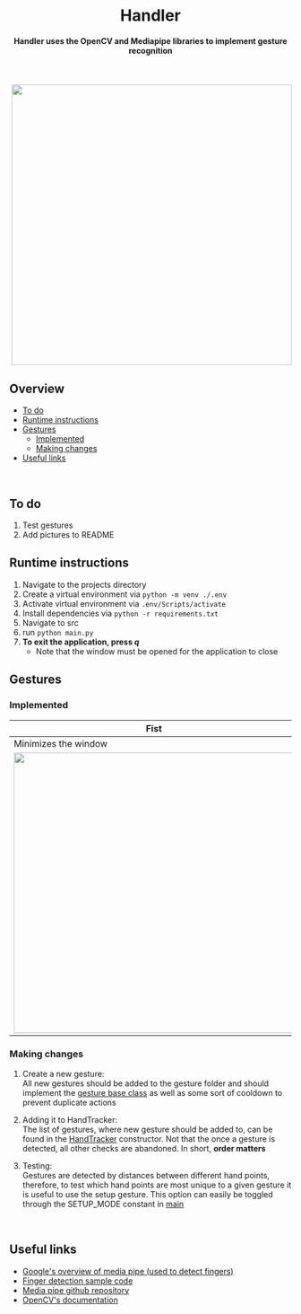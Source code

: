 <div align=center>

# Handler

#### Handler uses the OpenCV and Mediapipe libraries to implement gesture recognition


<br>
<br>

<div align="right">
<img src='res/' width="500"/>
</div>
</div>

## Overview
- [To do](#to-do)
- [Runtime instructions](#runtime-instructions)
- [Gestures](#gestures)
    - [Implemented](#implemented)
    - [Making changes](#making-changes)  
- [Useful links](#useful-links)

<br>

## To do
1. Test gestures
2. Add pictures to README


## Runtime instructions
1. Navigate to the projects directory
2. Create a virtual environment via ```python -m venv ./.env```
3. Activate virtual environment via ```.env/Scripts/activate```
4. Install dependencies via ```python -r requirements.txt```
5. Navigate to src
6. run ```python main.py```
7. **To exit the application, press *q***
    - Note that the window must be opened for the application to close

## Gestures
### Implemented

|Fist|Thumb In|Pinky In|Surfs up|
|-|-|-|-|
|Minimizes the window|Performs left click|Performs right click|Takes a screenshot|
<img src='res/' width="500"/> | <img src='res/' width="500"/> | <img src='res/' width="500"/> | <img src='res/' width="500"/>

### Making changes
1. Create a new gesture:  
All new gestures should be added to the gesture folder and should implement the [gesture base class]() as well as some sort of cooldown to prevent duplicate actions

2. Adding it to HandTracker:  
The list of gestures, where new gesture should be added to, can be found in the [HandTracker]() constructor. Not that the once a gesture is detected, all other checks are abandoned. In short, **order matters**

3. Testing:  
Gestures are detected by distances between different hand points, therefore, to test which hand points are most unique to a given gesture it is useful to use the setup gesture. This option can easily be toggled through the SETUP_MODE constant  in [main]()

<br>

## Useful links
- [Google's overview of media pipe (used to detect fingers)](https://developers.google.com/mediapipe/solutions/vision/hand_landmarker)
- [Finger detection sample code](https://mediapipe.readthedocs.io/en/latest/solutions/hands.html)
- [Media pipe github repository](https://github.com/google/mediapipe/blob/master/mediapipe/python/solutions/hands.py)
- [OpenCV's documentation](https://docs.opencv.org/3.4/d2/d75/namespacecv.html)